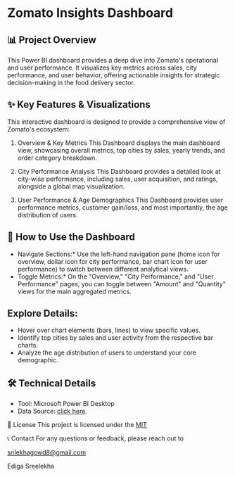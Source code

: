 # Zomato Insights Dashboard

## 📊 Project Overview

This Power BI dashboard provides a deep dive into Zomato's operational and user performance. It visualizes key metrics across sales, city performance, and user behavior, offering actionable insights for strategic decision-making in the food delivery sector.

## ✨ Key Features & Visualizations

This interactive dashboard is designed to provide a comprehensive view of Zomato's ecosystem:
1. Overview & Key Metrics
This Dashboard displays the main dashboard view, showcasing overall metrics, top cities by sales, yearly trends, and order category breakdown.

2. City Performance Analysis
This Dashboard provides a detailed look at city-wise performance, including sales, user acquisition, and ratings, alongside a global map visualization.

3. User Performance & Age Demographics 
This Dashboard provides user performance metrics, customer gain/loss, and most importantly, the age distribution of users.


## 🚀 How to Use the Dashboard

* Navigate Sections:* Use the left-hand navigation pane (home icon for overview, dollar icon for city performance, bar chart icon for user performance) to switch between different analytical views.
* Toggle Metrics:* On the "Overview," "City Performance," and "User Performance" pages, you can toggle between "Amount" and "Quantity" views for the main aggregated metrics.
  
## Explore Details:

* Hover over chart elements (bars, lines) to view specific values.
* Identify top cities by sales and user activity from the respective bar charts.
* Analyze the age distribution of users to understand your core demographic.

## 🛠️ Technical Details

* Tool: Microsoft Power BI Desktop
* Data Source: [click here]().

📝 License
This project is licensed under the [MIT]()

📞 Contact
For any questions or feedback, please reach out to 

srilekhagowd8@gmail.com

Ediga Sreelekha
